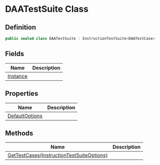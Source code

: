 # DAATestSuite Class
## Definition

```c#
public sealed class DAATestSuite : InstructionTestSuite<DAATestCase>
```

## Fields

| Name | Description |
| ---- | ----------- |
| [Instance](MrKWatkins.EmulatorTestSuites.Z80.Instruction.DAA.DAATestSuite.Instance.md) |  |

## Properties

| Name | Description |
| ---- | ----------- |
| [DefaultOptions](MrKWatkins.EmulatorTestSuites.Z80.Instruction.DAA.DAATestSuite.DefaultOptions.md) |  |

## Methods

| Name | Description |
| ---- | ----------- |
| [GetTestCases(InstructionTestSuiteOptions)](MrKWatkins.EmulatorTestSuites.Z80.Instruction.DAA.DAATestSuite.GetTestCases.md) |  |

